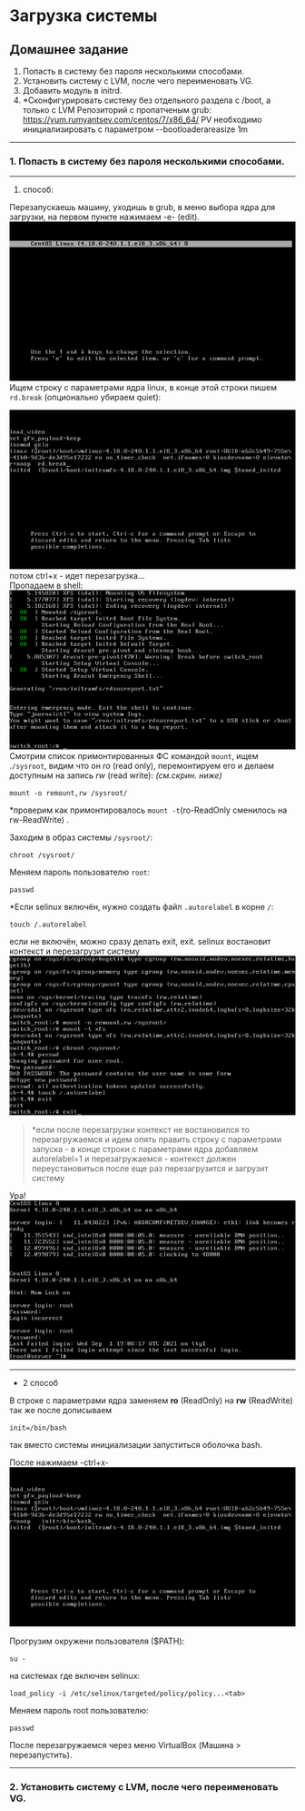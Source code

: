 # Загрузка системы
## Домашнее задание
1. Попасть в систему без пароля несколькими способами.
2. Установить систему с LVM, после чего переименовать VG.
3. Добавить модуль в initrd.
4. *Сконфигурировать систему без отдельного раздела с /boot, а только с LVM Репозиторий с пропатченым grub: https://yum.rumyantsev.com/centos/7/x86_64/ PV необходимо инициализировать с параметром --bootloaderareasize 1m

---
### 1. Попасть в систему без пароля несколькими способами.
---
1. способ:  

Перезапускаешь машину, уходишь в grub, в меню выбора ядра для загрузки, на первом пункте нажимаем -e- (edit).
 ![](./res_pas_png/1.1.png)
Ищем строку с параметрами ядра linux, в конце этой строки пишем ```rd.break``` (опционально убираем quiet):
 
![](./res_pas_png/1.2.png)
потом  ctrl+x - идет перезагрузка...  
Пропадаем в shell:  
![](./res_pas_png/1.3.png)
Смотрим список примонтированных ФС командой ```mount```,  ищем .```/sysroot```, видим что он _ro_ (read only), перемонтируем его и делаем доступным на запись _rw_ (read write): *(см.скрин. ниже)*
```
mount -o remount,rw /sysroot/
``` 
\*проверим как примонтировалось ```mount -t```(ro-ReadOnly сменилось на rw-ReadWrite) .  

Заходим в образ системы ```/sysroot/```:
```
chroot /sysroot/ 
```

Меняем пароль пользователю ```root```:
```
passwd 
```

*Если selinux включён, нужно создать файл ```.autorelabel``` в корне ```/```:
```
touch /.autorelabel
```
если не включён, можно сразу делать exit, exit.
selinux востановит контекст и перезагрузит систему
![](./res_pas_png/1.4.png)


>*если после перезагрузки контекст не востановился то перезагружаемся и идем опять править строку с параметрами запуска - в конце строки с параметрами ядра добавляем autorelabel=1
и перезагружаемся - контекст должен переустановиться
после еще раз перезагрузится и загрузит систему

Ура!
![](./res_pas_png/1.5.png)

---
* 2 способ  

В строке с параметрами ядра заменяем __ro__ (ReadOnly) на __rw__ (ReadWrite) так же после дописываем 
```
init=/bin/bash 
```
так вместо системы инициализации запуститься оболочка bash.   

После нажимаем -ctrl+x-
![](./res_pas_png/2.1.png)

Прогрузим окружени пользователя ($PATH):
```
su - 
```
на системах где включен selinux:
```
load_policy -i /etc/selinux/targeted/policy/policy...<tab>
``` 
Меняем пароль root пользователю:
```
passwd 
```

После перезагружаемся через меню VirtualBox (Машина > перезапустить).

---

### 2. Установить систему с LVM, после чего переименовать VG.

